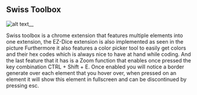 ## Swiss Toolbox
![alt text](https://i.postimg.cc/K80Ztqpm/thumbnail-toolbox.jpg)__

Swiss toolbox is a chrome extension that features multiple elements into one extension, the EZ-Dice extension is also implemented as seen in the picture
Furthermore it also features a color picker tool to easily get colors and their hex codes which is always nice to have at hand while 
coding.
And the last feature that it has is a Zoom function that enables once pressed the key combination CTRL + Shift + E.
Once enabled you will notice a border generate over each element that you hover over, when pressed on an element it will show this element in fullscreen and can be discontinued by pressing esc.
